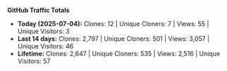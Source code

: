 
**GitHub Traffic Totals**

- **Today (2025-07-04):** Clones: 12 | Unique Cloners: 7 | Views: 55 | Unique Visitors: 3
- **Last 14 days:** Clones: 2,797 | Unique Cloners: 501 | Views: 3,057 | Unique Visitors: 46
- **Lifetime:** Clones: 2,647 | Unique Cloners: 535 | Views: 2,516 | Unique Visitors: 57
